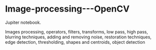 # Image-processing---OpenCV
Jupiter notebook.

Images processing, operators, filters, transforms, low pass, high pass, blurring techniques, adding and removing noise, restoration techniques, edge detection, thresholding, shapes and centroids, object detection
